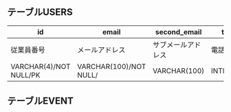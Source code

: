 ## テーブルUSERS
| id | email | second_email | tel | password | l_name | f_name | l_name_furi | f_name_furi | birthday |
| ---- | ---- | ---- | ---- | ---- | ---- | ---- | ---- | ---- | ---- |
| 従業員番号 | メールアドレス | サブメールアドレス | 電話番号 | パスワード | 姓 | 名 | 姓のフリガナ | 名のフリガナ | 生年月日 |
| VARCHAR(4)/NOT NULL/PK | VARCHAR(100)/NOT NULL/ | VARCHAR(100) | INTEGER | VARCHAR(20)/NOT NULL/ | VARCHAR(20)/NOT NULL/ | VARCHAR(20)/NOT NULL/ | VARCHAR(20)/NOT NULL/ | VARCHAR(20)/NOT NULL/ | DATE |

## テーブルEVENT
